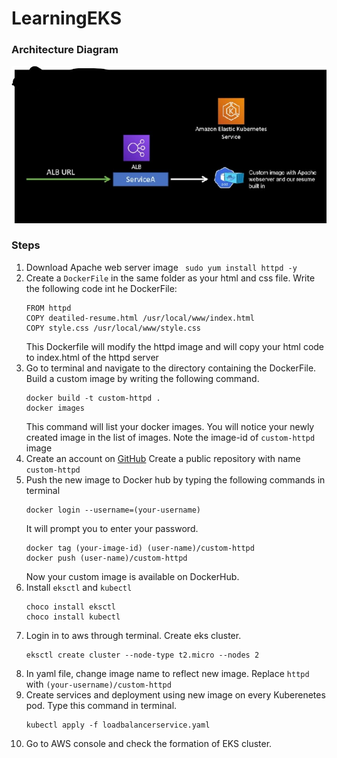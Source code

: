 # LearningEKS
### Architecture Diagram
![Architecture Diagram](./architecture.jpg)

### Steps
1. Download Apache web server image
``` sudo yum install httpd -y```
2. Create a `DockerFile` in the same folder as your html and css file. Write the following code int he DockerFile:
   ```
   FROM httpd
   COPY deatiled-resume.html /usr/local/www/index.html
   COPY style.css /usr/local/www/style.css
   ```
   This Dockerfile will modify the httpd image and will copy your html code to index.html of the httpd server
3. Go to terminal and navigate to the directory containing the DockerFile. Build a custom image by writing the following command.
   ```console
   docker build -t custom-httpd .
   docker images
   ```
   This command will list your docker images. You will notice your newly created image in the list of images. Note the image-id of `custom-httpd` image
5. Create an account on [GitHub](https://hub.docker.com/) Create a public repository with name `custom-httpd`
6. Push the new image to Docker hub by typing the following commands in terminal
   ```console
   docker login --username=(your-username)
   ```
   It will prompt you to enter your password.
   ```console
   docker tag (your-image-id) (user-name)/custom-httpd
   docker push (user-name)/custom-httpd
   ```
   Now your custom image is available on DockerHub.
7. Install `eksctl` and `kubectl`
   ```console
   choco install eksctl
   choco install kubectl
   ```
8. Login in to aws through terminal. Create eks cluster.
   ```console
   eksctl create cluster --node-type t2.micro --nodes 2
   ```
9. In yaml file, change image name to reflect new image. Replace `httpd` with `(your-username)/custom-httpd`
10. Create services and deployment using new image on every Kuberenetes pod. Type this command in terminal.
    ```console
    kubectl apply -f loadbalancerservice.yaml
    ```
11. Go to AWS console and check the formation of EKS cluster.
 
